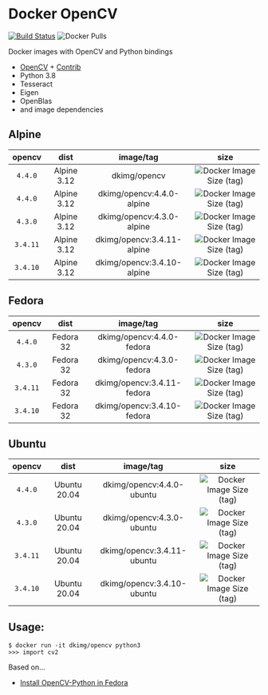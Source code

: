 # Docker OpenCV

[![Build Status](https://travis-ci.org/dkimg/opencv.svg?branch=master)](https://travis-ci.org/dkimg/opencv) ![Docker Pulls](https://img.shields.io/docker/pulls/dkimg/opencv.svg)

Docker images with OpenCV and Python bindings

- [OpenCV](https://github.com/opencv/opencv) + [Contrib](https://github.com/opencv/opencv_contrib)
- Python 3.8
- Tesseract
- Eigen
- OpenBlas
- and image dependencies

## Alpine

| opencv | dist | image/tag | size |
|:---------:|:------:|:-----:|:-----:|
| `4.4.0` | Alpine 3.12 | dkimg/opencv | ![Docker Image Size (tag)](https://img.shields.io/docker/image-size/dkimg/opencv/4.4.0-alpine?label=image) |
| `4.4.0` | Alpine 3.12 | dkimg/opencv:4.4.0-alpine | ![Docker Image Size (tag)](https://img.shields.io/docker/image-size/dkimg/opencv/4.4.0-alpine?label=image) |
| `4.3.0` | Alpine 3.12 | dkimg/opencv:4.3.0-alpine | ![Docker Image Size (tag)](https://img.shields.io/docker/image-size/dkimg/opencv/4.3.0-alpine?label=image) |
| `3.4.11` | Alpine 3.12 | dkimg/opencv:3.4.11-alpine | ![Docker Image Size (tag)](https://img.shields.io/docker/image-size/dkimg/opencv/3.4.11-alpine?label=image) |
| `3.4.10` | Alpine 3.12 | dkimg/opencv:3.4.10-alpine | ![Docker Image Size (tag)](https://img.shields.io/docker/image-size/dkimg/opencv/3.4.10-alpine?label=image) |

## Fedora

| opencv | dist | image/tag | size |
|:---------:|:------:|:-----:|:-----:|
| `4.4.0` | Fedora 32 | dkimg/opencv:4.4.0-fedora | ![Docker Image Size (tag)](https://img.shields.io/docker/image-size/dkimg/opencv/4.4.0-fedora?label=image) |
| `4.3.0` | Fedora 32 | dkimg/opencv:4.3.0-fedora | ![Docker Image Size (tag)](https://img.shields.io/docker/image-size/dkimg/opencv/4.3.0-fedora?label=image) |
| `3.4.11` | Fedora 32 | dkimg/opencv:3.4.11-fedora | ![Docker Image Size (tag)](https://img.shields.io/docker/image-size/dkimg/opencv/3.4.11-fedora?label=image) |
| `3.4.10` | Fedora 32 | dkimg/opencv:3.4.10-fedora | ![Docker Image Size (tag)](https://img.shields.io/docker/image-size/dkimg/opencv/3.4.10-fedora?label=image) |

## Ubuntu

| opencv | dist | image/tag | size |
|:---------:|:------:|:-----:|:-----:|
| `4.4.0` | Ubuntu 20.04 | dkimg/opencv:4.4.0-ubuntu | ![Docker Image Size (tag)](https://img.shields.io/docker/image-size/dkimg/opencv/4.4.0-ubuntu?label=image) |
| `4.3.0` | Ubuntu 20.04 | dkimg/opencv:4.3.0-ubuntu | ![Docker Image Size (tag)](https://img.shields.io/docker/image-size/dkimg/opencv/4.3.0-ubuntu?label=image) |
| `3.4.11` | Ubuntu 20.04 | dkimg/opencv:3.4.11-ubuntu | ![Docker Image Size (tag)](https://img.shields.io/docker/image-size/dkimg/opencv/3.4.11-ubuntu?label=image) |
| `3.4.10` | Ubuntu 20.04 | dkimg/opencv:3.4.10-ubuntu | ![Docker Image Size (tag)](https://img.shields.io/docker/image-size/dkimg/opencv/3.4.10-ubuntu?label=image) |

## Usage:

```
$ docker run -it dkimg/opencv python3
>>> import cv2
```

Based on...

- [Install OpenCV-Python in Fedora](https://docs.opencv.org/trunk/dd/dd5/tutorial_py_setup_in_fedora.html)
